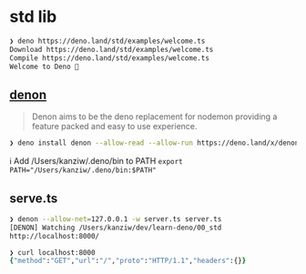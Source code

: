 # std lib

```zsh
❯ deno https://deno.land/std/examples/welcome.ts
Download https://deno.land/std/examples/welcome.ts
Compile https://deno.land/std/examples/welcome.ts
Welcome to Deno 🦕
```

## [denon](https://deno.land/x/denon/)
> Denon aims to be the deno replacement for nodemon providing a feature packed and easy to use experience.

```zsh
❯ deno install denon --allow-read --allow-run https://deno.land/x/denon/denon.ts
```

ℹ️  Add /Users/kanziw/.deno/bin to PATH
`export PATH="/Users/kanziw/.deno/bin:$PATH"`


## serve.ts

```zsh
❯ denon --allow-net=127.0.0.1 -w server.ts server.ts
[DENON] Watching /Users/kanziw/dev/learn-deno/00_std
http://localhost:8000/

❯ curl localhost:8000
{"method":"GET","url":"/","proto":"HTTP/1.1","headers":{}}
```

